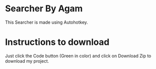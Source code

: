# Searcher By Agam
 This Searcher is made using Autohotkey.
 
 # Instructions to download
 Just click the Code button (Green in color) and click on Download Zip to download my project.
